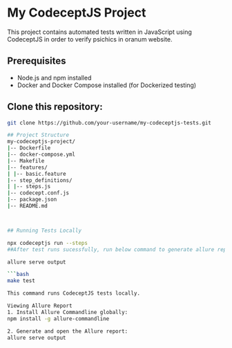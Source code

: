 # My CodeceptJS Project

This project contains automated tests written in JavaScript using CodeceptJS in order to verify psichics in oranum website.

## Prerequisites

- Node.js and npm installed
- Docker and Docker Compose installed (for Dockerized testing)

## Clone this repository:

```bash
git clone https://github.com/your-username/my-codeceptjs-tests.git

## Project Structure
my-codeceptjs-project/
|-- Dockerfile
|-- docker-compose.yml
|-- Makefile
|-- features/
| |-- basic.feature
|-- step_definitions/
| |-- steps.js
|-- codecept.conf.js
|-- package.json
|-- README.md



## Running Tests Locally

npx codeceptjs run --steps
##After test runs sucessfully, run below command to generate allure report.

allure serve output

```bash
make test

This command runs CodeceptJS tests locally.

Viewing Allure Report
1. Install Allure Commandline globally:
npm install -g allure-commandline

2. Generate and open the Allure report:
allure serve output






